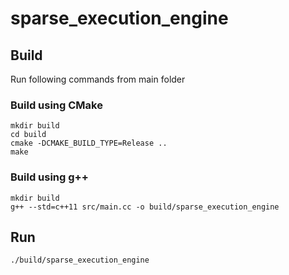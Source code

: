 # sparse_execution_engine


## Build 
Run following commands from main folder

### Build using CMake

    mkdir build 
    cd build
    cmake -DCMAKE_BUILD_TYPE=Release ..
    make

### Build using g++

    mkdir build
    g++ --std=c++11 src/main.cc -o build/sparse_execution_engine

## Run

    ./build/sparse_execution_engine
